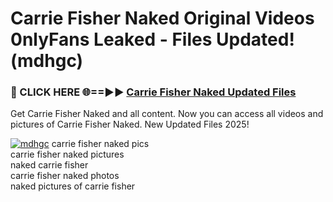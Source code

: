 # Carrie Fisher Naked Original Videos 0nlyFans Leaked - Files Updated! (mdhgc)

<h3>🔴 CLICK HERE 🌐==►► <a href="https://tinyurl.com/up5wt9bj" rel="nofollow">Carrie Fisher Naked Updated Files</a></h3>

Get Carrie Fisher Naked and all content. Now you can access all videos and pictures of Carrie Fisher Naked. New Updated Files 2025!

[![mdhgc](https://i.imgur.com/ABiUzMV.gif)](https://tinyurl.com/up5wt9bj)
carrie fisher naked pics<br>
carrie fisher naked pictures<br>
naked carrie fisher<br>
carrie fisher naked photos<br>
naked pictures of carrie fisher